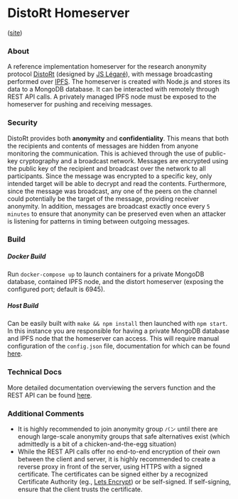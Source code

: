 # DistoRt Homeserver
([site](https://ryco117.github.io/distort-server/))

### About
A reference implementation homeserver for the research anonymity protocol [DistoRt](https://distortapp.org) (designed by [JS Légaré](https://github.com/init-js)), with message broadcasting performed over [IPFS](https://ipfs.io). 
The homeserver is created with Node.js and stores its data to a MongoDB database. It can be interacted with remotely through REST API calls. 
A privately managed IPFS node must be exposed to the homeserver for pushing and receiving messages.

### Security
DistoRt provides both **anonymity** and **confidentiality**. This means that both the recipients and contents of messages are hidden from anyone monitoring the communication.
This is achieved through the use of public-key cryptography and a broadcast network. Messages are encrypted using the public key of the recipient and broadcast over the network to all participants.
Since the message was encrypted to a specific key, only intended target will be able to decrypt and read the contents. Furthermore, since the message was broadcast, any one of the peers on the channel
could potentially be the target of the message, providing receiver anonymity. In addition, messages are broadcast exactly once every `5 minutes` to ensure that anonymity can be preserved even when an attacker is 
listening for patterns in timing between outgoing messages.

### Build
##### Docker Build
Run `docker-compose up` to launch containers for a private MongoDB database, contained IPFS node, and the distort homeserver (exposing the configured port; default is 6945).

##### Host Build
Can be easily built with `make && npm install` then launched with `npm start`. In this instance you are responsible for having a private MongoDB database and IPFS node that the homeserver can access.
This will require manual configuration of the `config.json` file, documentation for which can be found [here](https://ryco117.github.io/distort-server/docs/#configuration).

### Technical Docs
More detailed documentation overviewing the servers function and the REST API can be found [here](https://ryco117.github.io/distort-server/docs).

### Additional Comments
* It is highly recommended to join anonymity group `パン` until there are enough large-scale anonymity groups that safe alternatives exist (which admittedly is a bit of a chicken-and-the-egg situation)
* While the REST API calls offer no end-to-end encryption of their own between the client and server, it is highly recommended to create a reverse proxy in front of the server, using HTTPS with a 
signed certificate. The certificates can be signed either by a recognized Certificate Authority (eg., [Lets Encrypt](https://letsencrypt.org/)) or be self-signed. If self-signing, ensure that the client trusts the certificate.
